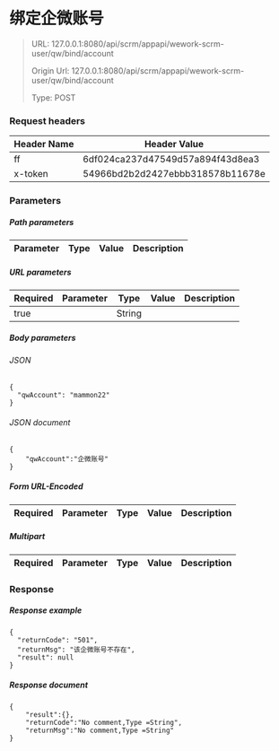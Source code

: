 # 绑定企微账号

> URL: 127.0.0.1:8080/api/scrm/appapi/wework-scrm-user/qw/bind/account
>
> Origin Url: 127.0.0.1:8080/api/scrm/appapi/wework-scrm-user/qw/bind/account
>
> Type: POST


### Request headers

|Header Name| Header Value|
|---------|------|
|ff|6df024ca237d47549d57a894f43d8ea3|
|x-token|54966bd2b2d2427ebbb318578b11678e|

### Parameters

##### Path parameters

| Parameter | Type | Value | Description |
|---------|------|------|------------|


##### URL parameters

|Required| Parameter | Type | Value | Description |
|---------|---------|------|------|------------|
|true||String|||


##### Body parameters

###### JSON

```
{
  "qwAccount": "mammon22"
}
```

###### JSON document

```
{
	"qwAccount":"企微账号"
}
```


##### Form URL-Encoded
|Required| Parameter | Type | Value | Description |
|---------|---------|------|------|------------|


##### Multipart
|Required | Parameter | Type | Value | Description |
|---------|---------|------|------|------------|


### Response

##### Response example

```
{
  "returnCode": "501",
  "returnMsg": "该企微账号不存在",
  "result": null
}
```

##### Response document
```
{
	"result":{},
	"returnCode":"No comment,Type =String",
	"returnMsg":"No comment,Type =String"
}
```



